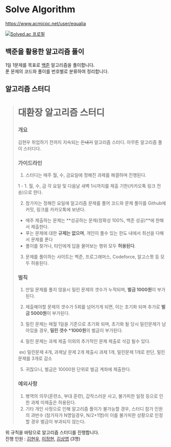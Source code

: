 # Solve Algorithm

https://www.acmicpc.net/user/equalia

[![Solved.ac 프로필](http://mazassumnida.wtf/api/v2/generate_badge?boj=equalia)](https://solved.ac/equalia/)



## 백준을 활용한 알고리즘 풀이

1일 1문제를 목표로 [백준](https://www.acmicpc.net/) 알고리즘을 풀이합니다. <br>
푼 문제의 코드와 풀이를 번호별로 분류하여 정리합니다.



## 알고리즘 스터디

># 대환장 알고리즘 스터디
>
>### 개요
>
>김현우 취업하기 전까지 지속되는 ~~돈내기~~ 알고리즘 스터디.
>아무튼 알고리즘 풀이 스터디다.
>
>### 가이드라인
>
>1. 스터디는  매주 월, 수, 금요일에 정해진 과제를 해결하며 진행된다.
>
>   1 - 1. 월, 수, 금 각 요일 및 다음날 새벽 1시까지를 제출 기한(카카오톡 링크 전송)으로 한다.
>
>2. 참가자는 정해진 요일에 알고리즘 문제를 풀어 코드와 문제 풀이를 Github에 커밋, 링크를 카카오톡에 보낸다.
>
>   - 매주 제출하는 문제는 **성공하는 문제(정확성 100%, 백준 성공)**에 한해서 제출한다.
>   - 푸는 문제에 대한 **규제는 없으며**, 개인이 풀수 있는 한도 내에서 최선을 다해서 문제를 푼다
>   - 풀이를 찾거나, 타인에게 답을 물어보는 행위 모두 **허용된다**.
>
>3. 문제를 풀이하는 사이트는 백준, 프로그래머스, Codeforce, 알고스팟 등 모두 허용된다.
>
>### 벌칙
>
>1. 만일 문제를 풀지 않을시 밀린 문제의 갯수가 누적되며, **벌금 1000원**이 부가된다.
>
>2. 제출해야할 문제의 갯수가 5회를 넘어가게 되면, 이는 초기화 되며 추가로 **벌금 5000원**이 부가된다.
>
>3. 밀린 문제는 매월 1일을 기준으로 초기화 되며, 초기화 될 당시 밀린문제가 남아있을 경우, **밀린 갯수 *1000원**의 벌금이 부가된다.
>
>4. 밀린 문제는 과제 제출 이외의 추가적인 문제 제출로 삭감 될수 있다.
>
>   ​	ex) 밀린문제 4개, 과제날 문제 2개 제출시 과제 1개, 밀린문제 1개로 판단, 밀린문제를 3개로 감소	
>
>5. 귀찮으니, 벌금은 10000원 단위로 벌금 계좌에 제출한다.
>
>### 예외사항
>
>1. 병역의 의무(훈련소, 부대 훈련), 갑작스러운 사고, 불가피한 일정 등으로 인한 과제 미제출은 허용된다.
>2. 기타 개인 사정으로 인해 알고리즘 풀이가 불가능할 경우, 스터디 참가 인원의 과반수 (참가자가 N명일경우, N/2+1명)이 이를 불가피한 상황으로 인정할 경우 벌금이 부과되지 않는다.
>

위 규칙을 바탕으로 알고리즘 스터디를 진행합니다. <br>
진행 인원 : [김현우](https://github.com/qualificationalitated/Start_git/tree/master/Algorithm), [이정현](https://github.com/5d-jh/acmicpc), [김상엽](https://github.com/yeop-sang/yeop-sang.github.io/tree/master/algorithm) (3명)

